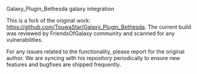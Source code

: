 Galaxy_Plugin_Bethesda galaxy integration

This is a fork of the original work: https://github.com/TouwaStar/Galaxy_Plugin_Bethesda. The current build was reviewed by FriendsOfGalaxy community and scanned for any vulnerabilities.

For any issues related to the functionality, please report for the original author. We are syncing with his repository periodically to ensure new features and bugfixes are shipped frequently.
